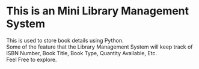 # This is an Mini Library Management System
This is used to store book details using Python.<br /> 
Some of the feature that the Library Management System will keep track of ISBN Number, Book Title, Book Type, Quantity Available, Etc.<br />
Feel Free to explore.
